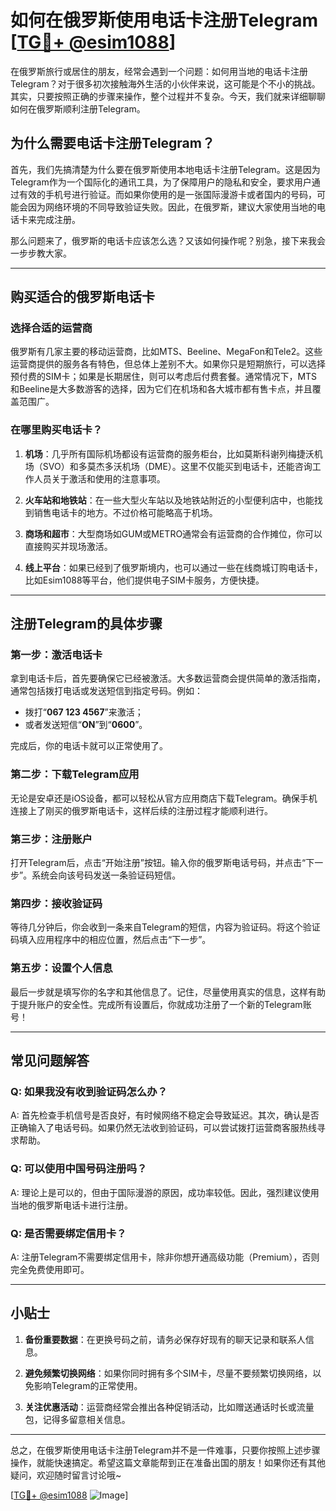 # 如何在俄罗斯使用电话卡注册Telegram [[TG💪+ @esim1088](https://t.me/s/esim1088)]

在俄罗斯旅行或居住的朋友，经常会遇到一个问题：如何用当地的电话卡注册Telegram？对于很多初次接触海外生活的小伙伴来说，这可能是个不小的挑战。其实，只要按照正确的步骤来操作，整个过程并不复杂。今天，我们就来详细聊聊如何在俄罗斯顺利注册Telegram。

## 为什么需要电话卡注册Telegram？

首先，我们先搞清楚为什么要在俄罗斯使用本地电话卡注册Telegram。这是因为Telegram作为一个国际化的通讯工具，为了保障用户的隐私和安全，要求用户通过有效的手机号进行验证。而如果你使用的是一张国际漫游卡或者国内的号码，可能会因为网络环境的不同导致验证失败。因此，在俄罗斯，建议大家使用当地的电话卡来完成注册。

那么问题来了，俄罗斯的电话卡应该怎么选？又该如何操作呢？别急，接下来我会一步步教大家。

---

## 购买适合的俄罗斯电话卡

### 选择合适的运营商

俄罗斯有几家主要的移动运营商，比如MTS、Beeline、MegaFon和Tele2。这些运营商提供的服务各有特色，但总体上差别不大。如果你只是短期旅行，可以选择预付费的SIM卡；如果是长期居住，则可以考虑后付费套餐。通常情况下，MTS和Beeline是大多数游客的选择，因为它们在机场和各大城市都有售卡点，并且覆盖范围广。

### 在哪里购买电话卡？

1. **机场**：几乎所有国际机场都设有运营商的服务柜台，比如莫斯科谢列梅捷沃机场（SVO）和多莫杰多沃机场（DME）。这里不仅能买到电话卡，还能咨询工作人员关于激活和使用的注意事项。
   
2. **火车站和地铁站**：在一些大型火车站以及地铁站附近的小型便利店中，也能找到销售电话卡的地方。不过价格可能略高于机场。

3. **商场和超市**：大型商场如GUM或METRO通常会有运营商的合作摊位，你可以直接购买并现场激活。

4. **线上平台**：如果已经到了俄罗斯境内，也可以通过一些在线商城订购电话卡，比如Esim1088等平台，他们提供电子SIM卡服务，方便快捷。

---

## 注册Telegram的具体步骤

### 第一步：激活电话卡

拿到电话卡后，首先要确保它已经被激活。大多数运营商会提供简单的激活指南，通常包括拨打电话或发送短信到指定号码。例如：

- 拨打“**067 123 4567**”来激活；
- 或者发送短信“**ON**”到“**0600**”。

完成后，你的电话卡就可以正常使用了。

### 第二步：下载Telegram应用

无论是安卓还是iOS设备，都可以轻松从官方应用商店下载Telegram。确保手机连接上了刚买的俄罗斯电话卡，这样后续的注册过程才能顺利进行。

### 第三步：注册账户

打开Telegram后，点击“开始注册”按钮。输入你的俄罗斯电话号码，并点击“下一步”。系统会向该号码发送一条验证码短信。

### 第四步：接收验证码

等待几分钟后，你会收到一条来自Telegram的短信，内容为验证码。将这个验证码填入应用程序中的相应位置，然后点击“下一步”。

### 第五步：设置个人信息

最后一步就是填写你的名字和其他信息了。记住，尽量使用真实的信息，这样有助于提升账户的安全性。完成所有设置后，你就成功注册了一个新的Telegram账号！

---

## 常见问题解答

### Q: 如果我没有收到验证码怎么办？
A: 首先检查手机信号是否良好，有时候网络不稳定会导致延迟。其次，确认是否正确输入了电话号码。如果仍然无法收到验证码，可以尝试拨打运营商客服热线寻求帮助。

### Q: 可以使用中国号码注册吗？
A: 理论上是可以的，但由于国际漫游的原因，成功率较低。因此，强烈建议使用当地的俄罗斯电话卡进行注册。

### Q: 是否需要绑定信用卡？
A: 注册Telegram不需要绑定信用卡，除非你想开通高级功能（Premium），否则完全免费使用即可。

---

## 小贴士

1. **备份重要数据**：在更换号码之前，请务必保存好现有的聊天记录和联系人信息。
   
2. **避免频繁切换网络**：如果你同时拥有多个SIM卡，尽量不要频繁切换网络，以免影响Telegram的正常使用。

3. **关注优惠活动**：运营商经常会推出各种促销活动，比如赠送通话时长或流量包，记得多留意相关信息。

---

总之，在俄罗斯使用电话卡注册Telegram并不是一件难事，只要你按照上述步骤操作，就能快速搞定。希望这篇文章能帮到正在准备出国的朋友！如果你还有其他疑问，欢迎随时留言讨论哦~ 

[[TG💪+ @esim1088](https://t.me/s/esim1088) ![Image](https://i.postimg.cc/4NQfJmqS/Snipaste-2025-05-13-00-14-12.png)]